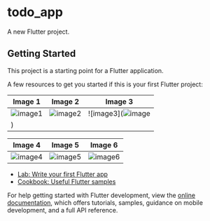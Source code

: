 # todo_app

A new Flutter project.

## Getting Started

This project is a starting point for a Flutter application.

A few resources to get you started if this is your first Flutter project:

| Image 1 | Image 2 | Image 3 |
| ------- | ------- | ------- |
| ![image1](https://github.com/user-attachments/assets/6ef7dbd3-1454-4dd0-a452-ed82ef617abb) | ![image2](https://github.com/user-attachments/assets/caeba3ff-2a8b-45ed-b3de-f2478acb589f) | ![image3](![image](https://github.com/user-attachments/assets/b33f7792-ef58-412f-8715-f79ca80fe73d)
) |

| Image 4 | Image 5 | Image 6 |
| ------- | ------- | ------- |
| ![image4](image4_url) | ![image5](image5_url) | ![image6](image6_url) |



- [Lab: Write your first Flutter app](https://docs.flutter.dev/get-started/codelab)
- [Cookbook: Useful Flutter samples](https://docs.flutter.dev/cookbook)

For help getting started with Flutter development, view the
[online documentation](https://docs.flutter.dev/), which offers tutorials,
samples, guidance on mobile development, and a full API reference.
